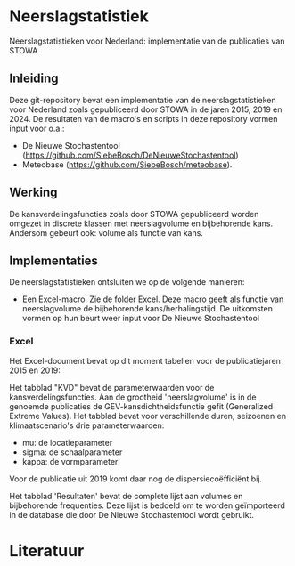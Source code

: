 # Neerslagstatistiek
Neerslagstatistieken voor Nederland: implementatie van de publicaties van STOWA

## Inleiding
Deze git-repository bevat een implementatie van de neerslagstatistieken voor Nederland zoals gepubliceerd door STOWA in de jaren 2015, 2019 en 2024.
De resultaten van de macro's en scripts in deze repository vormen input voor o.a.:

* De Nieuwe Stochastentool (https://github.com/SiebeBosch/DeNieuweStochastentool)
* Meteobase (https://github.com/SiebeBosch/meteobase).

## Werking
De kansverdelingsfuncties zoals door STOWA gepubliceerd worden omgezet in discrete klassen met neerslagvolume en bijbehorende kans. Andersom gebeurt ook: volume als functie van kans.

## Implementaties
De neerslagstatistieken ontsluiten we op de volgende manieren:

* Een Excel-macro. Zie de folder Excel. Deze macro geeft als functie van neerslagvolume de bijbehorende kans/herhalingstijd. De uitkomsten vormen op hun beurt weer input voor De Nieuwe Stochastentool

### Excel
Het Excel-document bevat op dit moment tabellen voor de publicatiejaren 2015 en 2019:

Het tabblad "KVD" bevat de parameterwaarden voor de kansverdelingsfuncties. Aan de grootheid 'neerslagvolume' is in de genoemde publicaties de GEV-kansdichtheidsfunctie gefit (Generalized Extreme Values). Het tabblad bevat voor verschillende duren, seizoenen en klimaatscenario's drie parameterwaarden:

* mu: de locatieparameter
* sigma: de schaalparameter
* kappa: de vormparameter

Voor de publicatie uit 2019 komt daar nog de dispersiecoëfficiënt bij.

Het tabblad 'Resultaten' bevat de complete lijst aan volumes en bijbehorende frequenties. Deze lijst is bedoeld om te worden geïmporteerd in de database die door De Nieuwe Stochastentool wordt gebruikt.





# Literatuur








